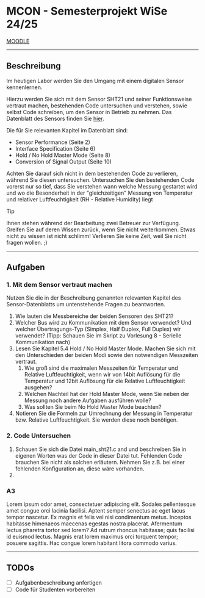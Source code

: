 # MCON - Semesterprojekt WiSe 24/25
[MOODLE](https://www.moodle-thu.de)
___
## Beschreibung
Im heutigen Labor werden Sie den Umgang mit einem digitalen Sensor kennenlernen.

Hierzu werden Sie sich mit dem Sensor SHT21 und seiner Funktionsweise vertraut machen, bestehenden Code untersuchen und 
verstehen, sowie selbst Code schreiben, um den Sensor in Betrieb zu nehmen.
Das Datenblatt des Sensors finden Sie 
[hier](https://sensirion.com/media/documents/120BBE4C/63500094/Sensirion_Datasheet_Humidity_Sensor_SHT21.pdf).

Die für Sie relevanten Kapitel im Datenblatt sind:
  - Sensor Performance (Seite 2)
  - Interface Specification (Seite 6)
  - Hold / No Hold Master Mode (Seite 8)
  - Conversion of Signal Output (Seite 10)

Achten Sie darauf sich nicht in dem bestehenden Code zu verlieren, während Sie diesen untersuchen. Untersuchen Sie den
bestehenden Code vorerst nur so tief, dass Sie verstehen wann welche Messung gestartet wird und wo die Besonderheit in
der "gleichzeitigen" Messung von Temperatur und relativer Luftfeuchtigkeit (RH - Relative Humidity) liegt

> [!TIP]
> Ihnen stehen während der Bearbeitung zwei Betreuer zur Verfügung. Greifen Sie auf deren Wissen zurück, wenn Sie nicht 
> weiterkommen. Etwas nicht zu wissen ist nicht schlimm! Verlieren Sie keine Zeit, weil Sie nicht fragen wollen. ;)

---
## Aufgaben
### 1. Mit dem Sensor vertraut machen
Nutzen Sie die in der Beschreibung genannten relevanten Kapitel des Sensor-Datenblatts um untenstehende Fragen zu
beantworten.
1. Wie lauten die Messbereiche der beiden Sensoren des SHT21?
2. Welcher Bus wird zu Kommunikation mit dem Sensor verwendet? Und welcher Übertragungs-Typ (Simplex, Half Duplex, 
Full Duplex) wir verwendet? (Tipp: Schauen Sie im Skript zu Vorlesung 8 - Serielle Kommunikation nach)
3. Lesen Sie Kapitel 5.4 Hold / No Hold Master Mode. Machen Sie sich mit den Unterschieden der beiden Modi sowie den
notwendigen Messzeiten vertraut. 
   1. Wie groß sind die maximalen Messzeiten für Temperatur und Relative Luftfeuchtigkeit, wenn wir von 14bit Auflösung
   für die Temperatur und 12bit Auflösung für die Relative Luftfeuchtigkeit ausgehen?
   2. Welchen Nachteil hat der Hold Master Mode, wenn Sie neben der Messung noch andere Aufgaben ausführen wolle?
   3. Was sollten Sie beim No Hold Master Mode beachten?
4. Notieren Sie die Formeln zur Umrechnung der Messung in Temperatur bzw. Relative Luftfeuchtigkeit. Sie werden diese
noch benötigen.

### 2. Code Untersuchen
1. Schauen Sie sich die Datei main_sht21.c and und beschreiben Sie in eigenen Worten was der Code in dieser Datei tut.
Fehlenden Code brauchen Sie nicht als solchen erläutern. Nehmen Sie z.B. bei einer fehlenden Konfiguration an, diese 
wäre vorhanden.
2. 

### A3
Lorem ipsum odor amet, consectetuer adipiscing elit. Sodales pellentesque amet congue orci lacinia facilisi. Aptent semper senectus ac eget lacus tempor nascetur. Ex magnis et felis vel nisi condimentum metus. Inceptos habitasse himenaeos maecenas egestas nostra placerat. Afermentum lectus pharetra tortor sed lorem? Ad rutrum rhoncus habitasse; quis facilisi id euismod lectus. Magnis erat lorem maximus orci torquent tempor; posuere sagittis. Hac congue lorem habitant litora commodo varius.

___
## TODOs
  - [ ] Aufgabenbeschreibung anfertigen
  - [ ] Code für Studenten vorbereiten
